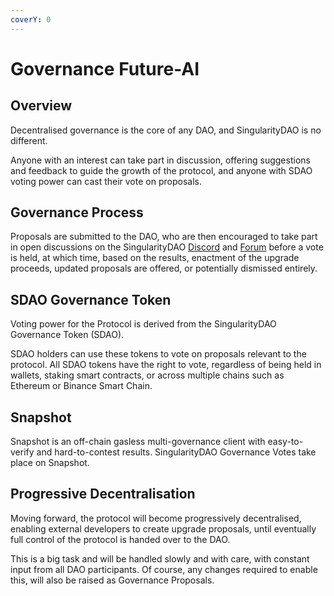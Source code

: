 ```yaml
---
coverY: 0
---
```


# Governance Future-AI

## **Overview**

Decentralised governance is the core of any DAO, and SingularityDAO is no different.

Anyone with an interest can take part in discussion, offering suggestions and feedback to guide the growth of the protocol, and anyone with SDAO voting power can cast their vote on proposals.&#x20;

## Governance Process

Proposals are submitted to the DAO, who are then encouraged to take part in open discussions on the SingularityDAO [Discord](http://discord.gg/singularitydao) and [Forum](https://forum.singularitydao.ai/) before a vote is held, at which time, based on the results, enactment of the upgrade proceeds, updated proposals are offered, or potentially dismissed entirely.

## SDAO Governance Token

Voting power for the Protocol is derived from the SingularityDAO Governance Token (SDAO).

SDAO holders can use these tokens to vote on proposals relevant to the protocol. All SDAO tokens have the right to vote, regardless of being held in wallets, staking smart contracts, or across multiple chains such as Ethereum or Binance Smart Chain.

## Snapshot

Snapshot is an off-chain gasless multi-governance client with easy-to-verify and hard-to-contest results. SingularityDAO Governance Votes take place on Snapshot.

## Progressive Decentralisation

Moving forward, the protocol will become progressively decentralised, enabling external developers to create upgrade proposals, until eventually full control of the protocol is handed over to the DAO.

This is a big task and will be handled slowly and with care, with constant input from all DAO participants. Of course, any changes required to enable this, will also be raised as Governance Proposals.
